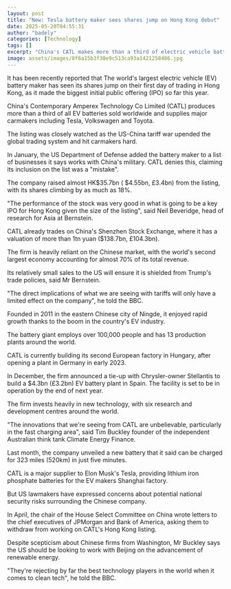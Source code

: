 ```yaml
---
layout: post
title: "New: Tesla battery maker sees shares jump on Hong Kong debut"
date: 2025-05-20T04:55:31
author: "badely"
categories: [Technology]
tags: []
excerpt: "China's CATL makes more than a third of electric vehicle batteries sold worldwide and also supplies VW and Toyota."
image: assets/images/8f6a15b3f30e9c513ca93a1421258486.jpg
---
```


It has been recently reported that The world's largest electric vehicle (EV) battery maker has seen its shares jump on their first day of trading in Hong Kong, as it made the biggest initial public offering (IPO) so far this year.

China's Contemporary Amperex Technology Co Limited (CATL) produces more than a third of all EV batteries sold worldwide and supplies major carmakers including Tesla, Volkswagen and Toyota.

The listing was closely watched as the US-China tariff war upended the global trading system and hit carmakers hard.

In January, the US Department of Defense added the battery maker to a list of businesses it says works with China's military. CATL denies this, claiming its inclusion on the list was a "mistake".

The company raised almost HK$35.7bn ( $4.55bn, £3.4bn) from the listing, with its shares climbing by as much as 18%.

"The performance of the stock was very good in what is going to be a key IPO for Hong Kong given the size of the listing", said Neil Beveridge, head of research for Asia at Bernstein.

CATL already trades on China's Shenzhen Stock Exchange, where it has a valuation of more than 1tn yuan ($138.7bn, £104.3bn).

The firm is heavily reliant on the Chinese market, with the world's second largest economy accounting for almost 70% of its total revenue.

Its relatively small sales to the US will ensure it is shielded from Trump's trade policies, said Mr Bernstein.

"The direct implications of what we are seeing with tariffs will only have a limited effect on the company", he told the BBC.

Founded in 2011 in the eastern Chinese city of Ningde, it enjoyed rapid growth thanks to the boom in the country's EV industry.

The battery giant employs over 100,000 people and has 13 production plants around the world.

CATL is currently building its second European factory in Hungary, after opening a plant in Germany in early 2023.

In December, the firm announced a tie-up with Chrysler-owner Stellantis to build a $4.3bn (£3.2bn) EV battery plant in Spain. The facility is set to be in operation by the end of next year.

The firm invests heavily in new technology, with six research and development centres around the world.

"The innovations that we're seeing from CATL are unbelievable, particularly in the fast charging area", said Tim Buckley founder of the independent Australian think tank Climate Energy Finance.

Last month, the company unveiled a new battery that it said can be charged for 323 miles (520km) in just five minutes.

CATL is a major supplier to Elon Musk's Tesla, providing lithium iron phosphate batteries for the EV makers Shanghai factory. 

But US lawmakers have expressed concerns about potential national security risks surrounding the Chinese company.

In April, the chair of the House Select Committee on China wrote letters to the chief executives of JPMorgan and Bank of America, asking them to withdraw from working on CATL's Hong Kong listing.

Despite scepticism about Chinese firms from Washington, Mr Buckley says the US should be looking to work with Beijing on the advancement of renewable energy.

"They're rejecting by far the best technology players in the world when it comes to clean tech", he told the BBC.

